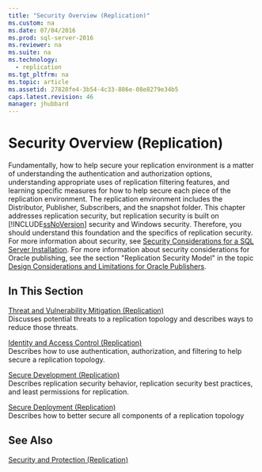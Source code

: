 ```yaml
---
title: "Security Overview (Replication)"
ms.custom: na
ms.date: 07/04/2016
ms.prod: sql-server-2016
ms.reviewer: na
ms.suite: na
ms.technology: 
  - replication
ms.tgt_pltfrm: na
ms.topic: article
ms.assetid: 27828fe4-3b54-4c33-886e-08e8279e34b5
caps.latest.revision: 46
manager: jhubbard
---
```

# Security Overview (Replication)
Fundamentally, how to help secure your replication environment is a matter of understanding the authentication and authorization options, understanding appropriate uses of replication filtering features, and learning specific measures for how to help secure each piece of the replication environment. The replication environment includes the Distributor, Publisher, Subscribers, and the snapshot folder. This chapter addresses replication security, but replication security is built on [!INCLUDE[ssNoVersion](../../Topics/TopicNameContainA/tokens/ssNoVersion_md.md)] security and Windows security. Therefore, you should understand this foundation and the specifics of replication security. For more information about security, see [Security Considerations for a SQL Server Installation](../../Topics/TopicNameContainA/Security-Considerations-for-a-SQL-Server-Installation.md). For more information about security considerations for Oracle publishing, see the section "Replication Security Model" in the topic [Design Considerations and Limitations for Oracle Publishers](../../Topics/TopicNameNotContainA/Design-Considerations-and-Limitations-for-Oracle-Publishers.md).  
  
## In This Section  
 [Threat and Vulnerability Mitigation (Replication)](../../Topics/TopicNameNotContainA/Threat-and-Vulnerability-Mitigation--Replication-.md)  
 Discusses potential threats to a replication topology and describes ways to reduce those threats.  
  
 [Identity and Access Control (Replication)](../../Topics/TopicNameNotContainA/Identity-and-Access-Control--Replication-.md)  
 Describes how to use authentication, authorization, and filtering to help secure a replication topology.  
  
 [Secure Development (Replication)](../../Topics/TopicNameNotContainA/Secure-Development--Replication-.md)  
 Describes replication security behavior, replication security best practices, and least permissions for replication.  
  
 [Secure Deployment (Replication)](../../Topics/TopicNameNotContainA/Secure-Deployment--Replication-.md)  
 Describes how to better secure all components of a replication topology  
  
## See Also  
 [Security and Protection (Replication)](../../Topics/TopicNameNotContainA/Security-and-Protection--Replication-.md)